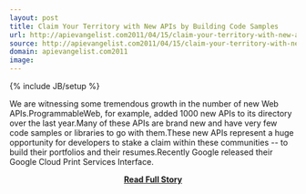 ```yaml
---
layout: post
title: Claim Your Territory with New APIs by Building Code Samples
url: http://apievangelist.com2011/04/15/claim-your-territory-with-new-apis-by-building-code-samples/
source: http://apievangelist.com2011/04/15/claim-your-territory-with-new-apis-by-building-code-samples/
domain: apievangelist.com2011
image: 
---
```

{% include JB/setup %}<p>We are witnessing some tremendous growth in the number of new Web APIs.ProgrammableWeb, for example, added 1000 new APIs to its directory over the last year.Many of these APIs are brand new and have very few code samples or libraries to go with them.These new APIs represent a huge opportunity for developers to stake a claim within these communities -- to build their portfolios and their resumes.Recently Google released their Google Cloud Print Services Interface.</p>
<center><p><a href="http://apievangelist.com2011/04/15/claim-your-territory-with-new-apis-by-building-code-samples/" style='padding:25px; font-sze:18px; font-weight: bold;'>Read Full Story</a></p></center>
